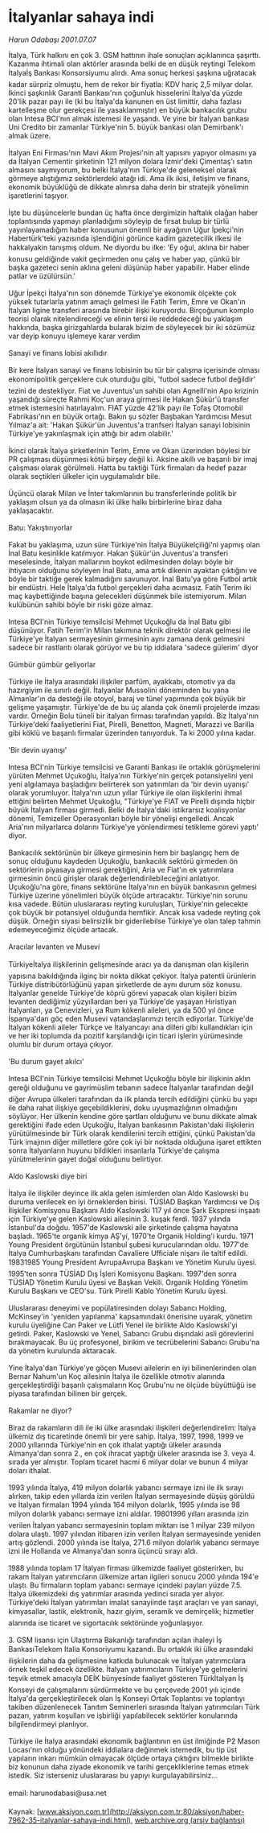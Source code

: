 # İtalyanlar sahaya indi

*Harun Odabaşı 2001.07.07*

<font class="agenda2NewsSpot">
 İtalya, Türk halkını en çok 3. GSM hattının ihale sonuçları açıklanınca şaşırttı. Kazanma ihtimali olan aktörler arasında belki de en düşük reytingi Telekom İtalyaİş Bankası Konsorsiyumu alırdı. Ama sonuç herkesi şaşkına uğratacak kadar sürpriz olmuştu, hem de rekor bir fiyatla: KDV hariç 2,5 milyar dolar.
</font>
<font class="newsDetail">
 İkinci şaşkınlık Garanti Bankası'nın çoğunluk hisselerini İtalya'da yüzde 20'lik pazar payı ile (ki bu İtalya'da kanunen en üst limittir, daha fazlası kartelleşme olur gerekçesi ile yasaklanmıştır) en büyük bankacılık grubu olan Intesa BCI'nın almak istemesi ile yaşandı. Ve yine bir İtalyan bankası Uni Credito bir zamanlar Türkiye'nin 5. büyük bankası olan Demirbank'ı almak üzere.
 <br/>
 <br/>
 İtalyan Eni Firması'nın Mavi Akım Projesi'nin alt yapısını yapıyor olmasını ya da İtalyan Cementir şirketinin 121 milyon dolara İzmir'deki Çimentaş'ı satın almasını saymıyorum, bu belki İtalya'nın Türkiye'de geleneksel olarak görmeye alıştığımız sektörlerdeki atağı idi. Ama ilk ikisi, iletişim ve finans, ekonomik büyüklüğü de dikkate alınırsa daha derin bir stratejik yönelimin işaretlerini taşıyor.
 <br/>
 <br/>
 İşte bu düşüncelerle bundan üç hafta önce dergimizin haftalık olağan haber toplantısında yapmayı planladığımı söyleyip de fırsat bulup bir türlü yayınlayamadığım haber konusunun önemli bir ayağının Uğur İpekçi'nin Habertürk'teki yazısında işlendiğini görünce kadim gazetecilik ilkesi ile hakkalyakin tanışmış oldum. Ne diyordu bu ilke: 'Ey oğul, aklına bir haber konusu geldiğinde vakit geçirmeden onu çalış ve haber yap, çünkü bir başka gazeteci senin aklına geleni düşünüp haber yapabilir. Haber elinde patlar ve üzülürsün.'
 <br/>
 <br/>
 Uğur İpekçi İtalya'nın son dönemde Türkiye'ye ekonomik ölçekte çok yüksek tutarlarla yatırım amaçlı gelmesi ile Fatih Terim, Emre ve Okan'ın İtalyan ligine transferi arasında birebir ilişki kuruyordu. Birçoğunun komplo teorisi olarak nitelendireceği ve elinin tersi ile reddedeceği bu yaklaşım hakkında, başka girizgahlarda bularak bizim de söyleyecek bir iki sözümüz var deyip konuyu işlemeye karar verdim
 <br/>
 <br/>
 Sanayi ve finans lobisi akıllıdır
 <br/>
 <br/>
 Bir kere İtalyan sanayi ve finans lobisinin bu tür bir çalışma içerisinde olması ekonomipolitik gerçeklere cuk oturduğu gibi, 'futbol sadece futbol değildir' tezini de destekliyor. Fiat ve Juventus'un sahibi olan Agnelli'nin Apo krizinin yaşandığı süreçte Rahmi Koç'un araya girmesi ile Hakan Şükür'ü transfer etmek istemesini hatırlayalım. FIAT yüzde 42'lik payı ile Tofaş Otomobil Fabrikası'nın en büyük ortağı. Bakın şu sözler Başbakan Yardımcısı Mesut Yılmaz'a ait: 'Hakan Şükür'ün Juventus'a tranfseri İtalyan sanayi lobisinin Türkiye'ye yakınlaşmak için attığı bir adım olabilir.'
 <br/>
 <br/>
 İkinci olarak İtalya şirketlerinin Terim, Emre ve Okan üzerinden böylesi bir PR çalışması düşünmesi kötü birşey değil ki. Aksine akıllı ve başarılı bir imaj çalışması olarak görülmeli. Hatta bu taktiği Türk firmaları da hedef pazar olarak seçtikleri ülkeler için uygulamalıdır bile.
 <br/>
 <br/>
 Üçüncü olarak Milan ve İnter takımlarının bu transferlerinde politik bir yaklaşım olsun ya da olmasın iki ülke halkı birbirlerine biraz daha yaklaşacaktır.
 <br/>
 <br/>
 Batu: Yakıştırıyorlar
 <br/>
 <br/>
 Fakat bu yaklaşıma, uzun süre Türkiye'nin İtalya Büyükelçiliği'ni yapmış olan İnal Batu kesinlikle katılmıyor. Hakan Şükür'ün Juventus'a transferi meselesinde, İtalyan mallarının boykot edilmesinden dolayı böyle bir ihtiyacın olduğunu söyleyen İnal Batu, ama artık dikenin ayaktan çıktığını ve böyle bir taktiğe gerek kalmadığını savunuyor. İnal Batu'ya göre Futbol artık bir endüstri. Hele İtalya'da futbol gerçekleri daha acımasız. Fatih Terim iki maç kaybettiğinde başına gelecekleri düşünmek bile istemiyorum. Milan kulübünün sahibi böyle bir riski göze almaz.
 <br/>
 <br/>
 Intesa BCI'nin Türkiye temsilcisi Mehmet Uçukoğlu da İnal Batu gibi düşünüyor. Fatih Terim'in Milan takımına teknik direktör olarak gelmesi ile Türkiye'ye İtalyan sermayesinin girmesinin aynı zamana denk gelmesini sadece bir rastlantı olarak görüyor ve bu tip iddialara 'sadece gülerim' diyor
 <br/>
 <br/>
 Gümbür gümbür geliyorlar
 <br/>
 <br/>
 Türkiye ile İtalya arasındaki ilişkiler parfüm, ayakkabı, otomotiv ya da hazırgiyim ile sınırlı değil. İtalyanlar Mussolini döneminden bu yana Almanlar'ın da desteği ile otoyol, baraj ve tünel yapımında çok büyük bir gelişme yaşamıştır. Türkiye'de de bu üç alanda çok önemli projelerde imzası vardır. Örneğin Bolu tüneli bir italyan firması tarafından yapıldı. Biz İtalya'nın Türkiye'deki faaliyetlerini Fiat, Pirelli, Benetton, Magneti, Marazzi ve Barilla gibi köklü ve başarılı firmalar üzerinden tanıyorduk. Ta ki 2000 yılına kadar.
 <br/>
 <br/>
 'Bir devin uyanışı'
 <br/>
 <br/>
 Intesa BCI'nin Türkiye temsilcisi ve Garanti Bankası ile ortaklık görüşmelerini yürüten Mehmet Uçukoğlu, İtalya'nın Türkiye'nin gerçek potansiyelini yeni yeni algılamaya başladığını belirterek son yatırımları da 'bir devin uyanışı' olarak yorumluyor. İtalya'nın uzun yıllar Türkiye ile olan ilişkilerini ihmal ettiğini belirten Mehmet Uçukoğlu, "Türkiye'ye FIAT ve Pirelli dışında hiçbir büyük İtalyan firması girmedi. Belki de İtalya'daki istikrarsız koalisyonlar dönemi, Temizeller Operasyonları böyle bir yönelişi engelledi. Ancak Aria'nın milyarlarca dolarını Türkiye'ye yönlendirmesi tetikleme görevi yaptı' diyor.
 <br/>
 <br/>
 Bankacılık sektörünün bir ülkeye girmesinin hem bir başlangıç hem de sonuç olduğunu kaydeden Uçukoğlu, bankacılık sektörü girmeden ön sektörlerin piyasaya girmesi gerektiğini, Aria ve Fiat'ın ek yatırımlara girmesinin öncü girişler olarak değerlendirilebileceğini anlatıyor. Uçukoğlu'na göre, finans sektörüne İtalya'nın en büyük bankasının gelmesi Türkiye üzerine yönelimleri büyük ölçüde artıracaktır. Türkiye'nin sorunu kısa vadede. Bütün uluslararası reyting kuruluşları, Türkiye'nin gelecekte çok büyük bir potansiyel olduğunda hemfikir. Ancak kısa vadede reyting çok düşük. Örneğin siyasi belirsizlik bir giderilebilse Türkiye'ye olan talep tahmin edemeyeceğimiz ölçüde artacak.
 <br/>
 <br/>
 Aracılar levanten ve Musevi
 <br/>
 <br/>
 Türkiyeİtalya ilişkilerinin gelişmesinde aracı ya da danışman olan kişilerin yapısına bakıldığında ilginç bir nokta dikkat çekiyor. İtalya patentli ürünlerin Türkiye distribütörlüğünü yapan şirketlerde de aynı durum söz konusu. İtalyanlar genelde Türkiye'de köprü görevi yapacak olan kişileri bizim levanten dediğimiz yüzyıllardan beri ya Türkiye'de yaşayan Hıristiyan İtalyanları, ya Cenevizleri,  ya Rum kökenli aileleri, ya da 500 yıl önce İspanya'dan göç eden Musevi vatandaşlarımızı tercih ediyorlar. Türkiye'de İtalyan kökenli aileler Türkçe ve İtalyancayı ana dilleri gibi kullandıkları için ve her iki toplumda da pozitif karşılandığı için ticari işlerin yürümesinde olumlu bir durum ortaya çıkıyor.
 <br/>
 <br/>
 'Bu durum gayet akılcı'
 <br/>
 <br/>
 Intesa BCI'nin Türkiye temsilcisi Mehmet Uçukoğlu böyle bir ilişkinin aklın gereği olduğunu ve gayrimüslim tebanın sadece İtalyanlar tarafından değil diğer Avrupa ülkeleri tarafından da ilk planda tercih edildiğini çünkü bu yapı ile daha rahat ilişkiye geçebildiklerini, doku uyuşmazlığının olmadığını söylüyor. Her ülkenin kendine göre şartları olduğunu ve bunu dikkate almak gerektiğini ifade eden Uçukoğlu, İtalyan bankasının Pakistan'daki ilişkilerin yürütülmesinde bir Türk olarak kendilerini tercih ettiğini, çünkü Pakistan'da Türk imajının diğer milletlere göre çok iyi bir noktada olduğuna işaret ettikten sonra İtalyanların huyunu bildikleri insanlarla Türkiye'de çalışma yürütmelerinin gayet doğal olduğunu belirtiyor.
 <br/>
 <br/>
 Aldo Kaslowski diye biri
 <br/>
 <br/>
 İtalya ile ilişkiler deyince ilk akla gelen isimlerden olan Aldo Kaslowski bu duruma verilecek en iyi örneklerden birisi. TÜSİAD Başkan Yardımcısı ve Dış İlişkiler Komisyonu Başkanı Aldo Kaslowski 117 yıl önce Şark Ekspresi inşaatı için Türkiye'ye gelen Kaslowski ailesinin 3. kuşak ferdi. 1937 yılında İstanbul'da doğdu. 1957'de Kaslowski aile şirketinde çalışma hayatına başladı. 1965'te organik kimya AŞ'yi, 1970'te Organik Holding'i kurdu. 1971 Young President örgütünün İstanbul şubesi kurucularından oldu. 1977'de İtalya Cumhurbaşkanı tarafından Cavaliere Ufficiale nişanı ile taltif edildi. 19831985 Young President AvrupaAvrupa Başkanı ve Yönetim Kurulu üyesi. 1995'ten sonra TÜSİAD Dış İşleri Komisyonu Başkanı. 1997'den sonra TÜSİAD Yönetim Kurulu üyesi ve Başkan Vekili. Organik Holding Yönetim Kurulu Başkanı ve CEO'su. Türk Pirelli Kablo Yönetim Kurulu üyesi.
 <br/>
 <br/>
 Uluslararası deneyimi ve popülatiresinden dolayı Sabancı Holding, McKinsey'in 'yeniden yapılanma' kapsamındaki önerisine uyarak, yönetim kurulu üyeliğine Can Paker ve Lütfi Yenel ile birlikte Aldo Kaslowski'yi getirdi. Paker, Kaslowski ve Yenel, Sabancı Grubu dışındaki asli görevlerini bırakmayacak. Bu üç profesyonel, birikim ve tecrübelerini Sabancı Grubu'na da yönetim kurulunda aktaracak.
 <br/>
 <br/>
 Yine İtalya'dan Türkiye'ye göçen Musevi ailelerin en iyi bilinenlerinden olan Bernar Nahum'un Koç ailesinin İtalya ile özellikle otmotiv alanında gerçekleştirdiği başarılı çalışmaların Koç Grubu'nu ne ölçüde büyüttüğü ise piyasa tarafından bilinen bir gerçek.
 <br/>
 <br/>
 Rakamlar ne diyor?
 <br/>
 <br/>
 Biraz da rakamların dili ile iki ülke arasındaki ilişkileri değerlendirelim: İtalya ülkemiz dış ticaretinde önemli bir yere sahip. İtalya, 1997, 1998, 1999 ve 2000 yıllarında  Türkiye'nin en çok ithalat yaptığı ülkeler arasında Almanya'dan sonra 2., en çok ihracat yaptığı ülkeler arasında ise 3. veya 4. sırada yer almıştır. Toplam ticaret hacmi 6 milyar dolar ve bunun 4 milyar doları ithalat.
 <br/>
 <br/>
 1993 yılında İtalya, 419 milyon dolarlık yabancı sermaye izni ile ilk sırayı alırken, takip eden yıllarda izin verilen İtalyan sermayesinde düşüş görüldü ve İtalyan firmaları 1994 yılında 164 milyon dolarlık, 1995 yılında ise 98 milyon dolarlık yabancı sermaye izni aldılar. 19801996 yılları arasında izin verilen İtalyan yabancı sermayesinin toplam miktarı ise 1 milyar 239 milyon dolara ulaştı. 1997 yılından itibaren izin verilen İtalyan sermayesinde yeniden artış gözlendi. 2000 yılında ise İtalya, 271.6 milyon dolarlık yabancı sermaye izni ile Hollanda ve Almanya'dan sonra üçüncü sırayı aldı.
 <br/>
 <br/>
 1988 yılında toplam 17 İtalyan firması ülkemizde faaliyet gösterirken, bu rakam İtalyan yatırımcıların ülkemize artan ilgileri sonucu 2000 yılında 194'e ulaştı. Bu firmaların toplam yabancı sermaye içindeki payları yüzde 7.5. İtalya ülkemizdeki dış yatırımlar arasında yedinci sırada yer alıyor. Türkiye'deki İtalyan yatırımları imalat sanayiinde taşıt araçları ve yan sanayi, kimyasallar, lastik, elektronik, hazır giyim, seramik ve demirçelik; hizmetler alanında ise ticaret ve sigortacılık sektöründe yoğunlaşıyor.
 <br/>
 <br/>
 3. GSM lisansı için Ulaştırma Bakanlığı tarafından açılan ihaleyi İş BankasıTelekom Italia Konsoriyumu kazandı. Bu ortaklık iki ülke arasındaki ilişkilerin daha da gelişmesine katkıda bulunacak ve İtalyan yatırımcılara örnek teşkil edecek özellikte. İtalyan yatırımcıların Türkiye'ye gelmelerini teşvik etmek amacıyla DEİK bünyesinde faaliyet gösteren Türkİtalyan İş Konseyi de çalışmalarını sürdürmekte ve bu çerçevede 2001 yılı içinde İtalya'da gerçekleştirilecek olan İş Konseyi Ortak Toplantısı ve toplantıyı takiben düzenlenecek Tanıtım Seminerleri sırasında İtalyan yatırımcıları Türk pazarı, yatırım koşulları ve işbirliği yapılabilecek sektörler konularında bilgilendirmeyi planlıyor.
 <br/>
 <br/>
 Türkiye ile İtalya arasındaki ekonomik bağlantının en üst ilmiğinde P2 Mason Locası'nın olduğu yönündeki iddialara değinmek istemedik, bu tip üst yapıların inkarı mümkün olmayacak ölçüde ortaya çıktığını bilmekle birlikte biz konunun daha ziyade ekonomik ve tarihi gerçekliklerine temas etmek istedik. Siz isterseniz uluslararası bu yapıyı kurgulayabilirsiniz...
 <br/>
 <br/>
 email: harunodabasi@usa.net
 <br/>
</font>

Kaynak: [www.aksiyon.com.tr](http://aksiyon.com.tr:80/aksiyon/haber-7962-35-italyanlar-sahaya-indi.html), [web.archive.org (arşiv bağlantısı)](http://web.archive.org/web/20110818173441/http://aksiyon.com.tr:80/aksiyon/haber-7962-35-italyanlar-sahaya-indi.html)
